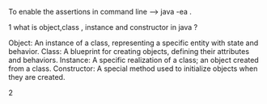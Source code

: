 To enable the assertions in command line  --> java -ea <package>.<MainClass>


1 what is object,class , instance and constructor in java ?

Object: An instance of a class, representing a specific entity with state and behavior.
Class: A blueprint for creating objects, defining their attributes and behaviors.
Instance: A specific realization of a class; an object created from a class.
Constructor: A special method used to initialize objects when they are created.

2 




